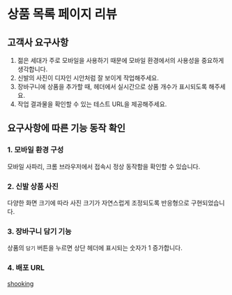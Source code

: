 # 상품 목록 페이지 리뷰

## 고객사 요구사항

1. 젊은 세대가 주로 모바일을 사용하기 때문에 모바일 환경에서의 사용성을 중요하게 생각합니다.
2. 신발의 사진이 디자인 시안처럼 잘 보이게 작업해주세요.
3. 장바구니에 상품을 추가할 때, 헤더에서 실시간으로 상품 개수가 표시되도록 해주세요.
4. 작업 결과물을 확인할 수 있는 테스트 URL을 제공해주세요.

## 요구사항에 따른 기능 동작 확인

### 1. 모바일 환경 구성

모바일 사파리, 크롬 브라우저에서 접속시 정상 동작함을 확인할 수 있습니다.

### 2. 신발 상품 사진

다양한 화면 크기에 따라 사진 크기가 자연스럽게 조정되도록 반응형으로 구현되었습니다.

### 3. 장바구니 담기 기능

상품의 `담기` 버튼을 누르면 상단 헤더에 표시되는 숫자가 1 증가합니다.

### 4. 배포 URL

[shooking](https://shooking-qwrkqwzrd-jinhee-lees-projects.vercel.app/)
